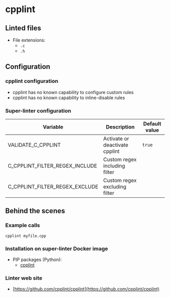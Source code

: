 <!-- markdownlint-disable MD033 MD041 -->
<!-- Generated by .automation/build.py, please do not update manually -->
# cpplint

## Linted files

- File extensions:
  - `.c`
  - `.h`

## Configuration

### cpplint configuration

- cpplint has no known capability to configure custom rules
- cpplint has no known capability to inline-disable rules

### Super-linter configuration

| Variable | Description | Default value |
| ----------------- | -------------- | -------------- |
| VALIDATE_C_CPPLINT | Activate or deactivate cpplint | `true` |
| C_CPPLINT_FILTER_REGEX_INCLUDE | Custom regex including filter |  |
| C_CPPLINT_FILTER_REGEX_EXCLUDE | Custom regex excluding filter |  |

## Behind the scenes

### Example calls

```shell
cpplint myfile.cpp
```


### Installation on super-linter Docker image

- PIP packages (Python):
  - [cpplint](https://pypi.org/project/cpplint)

### Linter web site
- [https://github.com/cpplint/cpplint](https://github.com/cpplint/cpplint)

